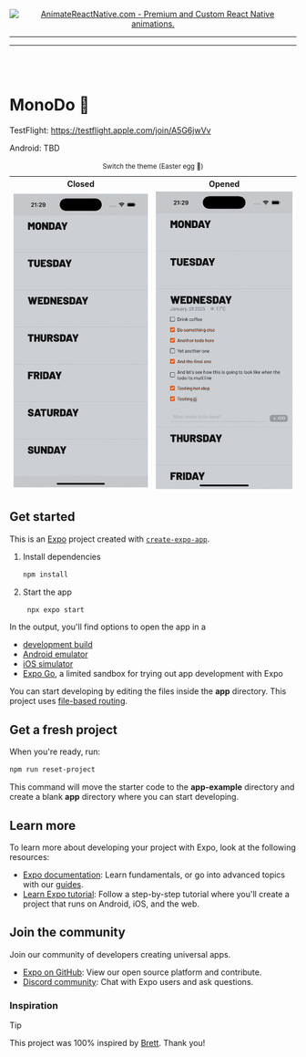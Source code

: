 <p align="center">
  <a href="https://www.animatereactnative.com">
    <picture>
      <source media="(prefers-color-scheme: dark)" srcset="https://www.animatereactnative.com/animatereactnative_dark.svg">
      <img alt="AnimateReactNative.com - Premium and Custom React Native animations." src="https://www.animatereactnative.com/animatereactnative_logo.svg" width="50%">
    </picture>
  </a>
</p>

---

---

<br/><br/>

# MonoDo 👋

TestFlight: https://testflight.apple.com/join/A5G6jwVv

Android: TBD

<table>
    <caption>
        <small>Switch the theme (Easter egg 🥚)</small>
    </caption>
    <thead>
        <tr>
            <th>Closed</th>
            <th>Opened</th>
        </tr>
        <tr>
            <td><picture>
      <source media="(prefers-color-scheme: dark)" srcset="./screenshots/dark.png">
      <img src="./screenshots/light.png" width="100%">
    </picture></td>
            <td><picture>
      <source media="(prefers-color-scheme: dark)" srcset="./screenshots/dark_expanded.png">
      <img src="./screenshots/light_expanded.png" width="100%">
    </picture>
    </td>
        </tr>
    </thead>
</table>

## Get started

This is an [Expo](https://expo.dev) project created with [`create-expo-app`](https://www.npmjs.com/package/create-expo-app).

1. Install dependencies

   ```bash
   npm install
   ```

2. Start the app

   ```bash
    npx expo start
   ```

In the output, you'll find options to open the app in a

- [development build](https://docs.expo.dev/develop/development-builds/introduction/)
- [Android emulator](https://docs.expo.dev/workflow/android-studio-emulator/)
- [iOS simulator](https://docs.expo.dev/workflow/ios-simulator/)
- [Expo Go](https://expo.dev/go), a limited sandbox for trying out app development with Expo

You can start developing by editing the files inside the **app** directory. This project uses [file-based routing](https://docs.expo.dev/router/introduction).

## Get a fresh project

When you're ready, run:

```bash
npm run reset-project
```

This command will move the starter code to the **app-example** directory and create a blank **app** directory where you can start developing.

## Learn more

To learn more about developing your project with Expo, look at the following resources:

- [Expo documentation](https://docs.expo.dev/): Learn fundamentals, or go into advanced topics with our [guides](https://docs.expo.dev/guides).
- [Learn Expo tutorial](https://docs.expo.dev/tutorial/introduction/): Follow a step-by-step tutorial where you'll create a project that runs on Android, iOS, and the web.

## Join the community

Join our community of developers creating universal apps.

- [Expo on GitHub](https://github.com/expo/expo): View our open source platform and contribute.
- [Discord community](https://chat.expo.dev): Chat with Expo users and ask questions.

### Inspiration

> [!TIP]
> This project was 100% inspired by [Brett](https://x.com/thebtjackson/status/1881325871304421532). Thank you!
